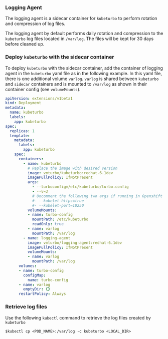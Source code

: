 ### Logging Agent
The logging agent is a sidecar container for `kubeturbo` to perform rotation and compression of log files.

The logging agent by default performs daily rotation and compression to the `kubeturbo` log files located in `/var/log`. The files will be kept for 30 days before cleaned up.

### Deploy `kubeturbo` with the sidecar container

To deploy `kubeturbo` with the sidecar container, add the container of logging agent in the `kubeturbo` yaml file as in the following example. In this yaml file, there is one additional volume `varlog`. `varlog` is shared between `kubeturbo` and `sidecar` containers and is mounted to `/var/log` as shown in their container config (see `volumeMounts`).

```yaml
apiVersion: extensions/v1beta1
kind: Deployment
metadata:
  name: kubeturbo
  labels:
    app: kubeturbo
spec:
  replicas: 1
  template:
    metadata:
      labels:
        app: kubeturbo
    spec:
      containers:
        - name: kubeturbo
          # Replace the image with desired version
          image: vmturbo/kubeturbo:redhat-6.1dev
          imagePullPolicy: IfNotPresent
          args:
            - --turboconfig=/etc/kubeturbo/turbo.config
            - --v=3
            # Uncomment the following two args if running in Openshift
            #- --kubelet-https=true
            #- --kubelet-port=10250
          volumeMounts:
          - name: turbo-config
            mountPath: /etc/kubeturbo
            readOnly: true
          - name: varlog
            mountPath: /var/log
        - name: logging-agent
          image: vmturbo/logging-agent:redhat-6.1dev
          imagePullPolicy: IfNotPresent
          volumeMounts:
          - name: varlog
            mountPath: /var/log
      volumes:
      - name: turbo-config
        configMap:
          name: turbo-config
      - name: varlog
        emptyDir: {}
      restartPolicy: Always
```

### Retrieve log files

Use the following `kubectl` command to retrieve the log files created by `kubeturbo`

```console
$kubectl cp <POD_NAME>:/var/log -c kubeturbo <LOCAL_DIR>
```


